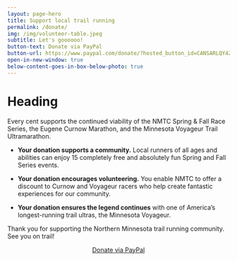 ```yaml
---
layout: page-hero
title: Support local trail running
permalink: /donate/
img: /img/volunteer-table.jpeg
subtitle: Let's goooooo!
button-text: Donate via PayPal
button-url: https://www.paypal.com/donate/?hosted_button_id=CANSARLQY4Z7G # to link to a heading in the content below, use format /PAGE_TITLE/#HEADING-TEXT-BUT-REPLACE-SPACES-WITH-HYPHENS
open-in-new-window: true
below-content-goes-in-box-below-photo: true
---
```


# Heading

Every cent supports the continued viability of the NMTC Spring & Fall Race Series, the Eugene Curnow Marathon, and the Minnesota Voyageur Trail Ultramarathon.

* **Your donation supports a community.** Local runners of all ages and abilities can enjoy 15 completely free and absolutely fun Spring and Fall Series events.

* **Your donation encourages volunteering.** You enable NMTC to offer a discount to Curnow and Voyageur racers who help create fantastic experiences for our community.

* **Your donation ensures the legend continues** with one of America’s longest-running trail ultras, the Minnesota Voyageur.

Thank you for supporting the Northern Minnesota trail running community. See you on trail!

<div id="donate-via-paypal" class="container" style="display:flex;padding-bottom:1em;">
  <a href="https://www.paypal.com/donate/?hosted_button_id=CANSARLQY4Z7G" style="margin: 0 auto;" target="blank">
    <div class="button">Donate via PayPal</div>
  </a>
</div>
